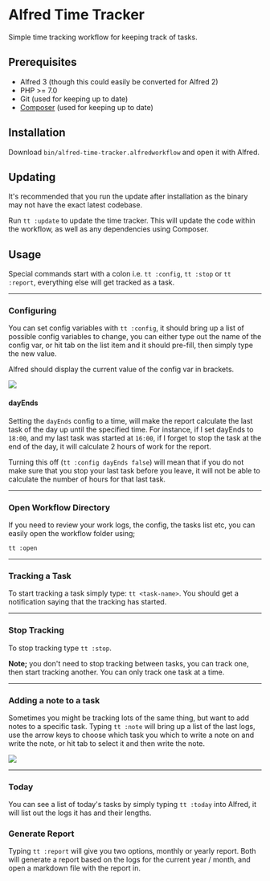 # Alfred Time Tracker

Simple time tracking workflow for keeping track of tasks.

## Prerequisites
* Alfred 3 (though this could easily be converted for Alfred 2)
* PHP >= 7.0
* Git (used for keeping up to date)
* [Composer](https://getcomposer.org/) (used for keeping up to date)

## Installation

Download `bin/alfred-time-tracker.alfredworkflow` and open it with Alfred.

## Updating

It's recommended that you run the update after installation as the binary may not have the exact latest codebase.

Run `tt :update` to update the time tracker. This will update the code within the workflow, as well as any dependencies using Composer.

## Usage

Special commands start with a colon i.e. `tt :config`, `tt :stop` or `tt :report`, everything else will get tracked as a task.

---

### Configuring

You can set config variables with `tt :config`, it should bring up a list of possible config variables to change, you can either type out the name of the config var, or hit tab on the list item and it should pre-fill, then simply type the new value.

Alfred should display the current value of the config var in brackets.

![](http://c.dayjo.me/0D0Y0v3V0F0u/Image%202018-01-09%20at%2011.27.04%20am.png)

#### dayEnds
Setting the `dayEnds` config to a time, will make the report calculate the last task of the day up until the specified time. For instance, if I set dayEnds to `18:00`, and my last task was started at `16:00`, if I forget to stop the task at the end of the day, it will calculate 2 hours of work for the report.

Turning this off (`tt :config dayEnds false`) will mean that if you do not make sure that you stop your last task before you leave, it will not be able to calculate the number of hours for that last task.

---

### Open Workflow Directory
If you need to review your work logs, the config, the tasks list etc, you can easily open the workflow folder using;

`tt :open`

---

### Tracking a Task
To start tracking a task simply type: `tt <task-name>`. You should get a notification saying that the tracking has started.

---

### Stop Tracking
To stop tracking type `tt :stop`.

__Note;__ you don't need to stop tracking between tasks, you can track one, then start tracking another. You can only track one task at a time.

---

### Adding a note to a task
Sometimes you might be tracking lots of the same thing, but want to add notes to a specific task. Typing `tt :note` will bring up a list of the last logs, use the arrow keys to choose which task you which to write a note on and write the note, or hit tab to select it and then write the note.

![](http://c.dayjo.me/1j1v092a0s0z/Screen%20Recording%202018-01-05%20at%2002.38%20pm.gif)

---

### Today
You can see a list of today's tasks by simply typing `tt :today` into Alfred, it will list out the logs it has and their lengths.


### Generate Report
Typing `tt :report` will give you two options, monthly or yearly report. Both will generate a report based on the logs for the current year / month, and open a markdown file with the report in.